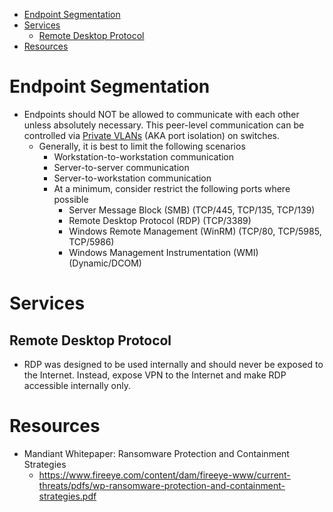 - [Endpoint Segmentation](#endpoint-segmentation)
- [Services](#services)
  - [Remote Desktop Protocol](#remote-desktop-protocol)
- [Resources](#resources)

# Endpoint Segmentation
- Endpoints should NOT be allowed to communicate with each other unless absolutely necessary. This peer-level communication can be controlled via [Private VLANs](https://en.wikipedia.org/wiki/Private_VLAN) (AKA port isolation) on switches.
  - Generally, it is best to limit the following scenarios
      - Workstation-to-workstation communication
      - Server-to-server communication
      - Server-to-workstation communication
    - At a minimum, consider restrict the following ports where possible
      - Server Message Block (SMB) (TCP/445, TCP/135, TCP/139)
      - Remote Desktop Protocol (RDP) (TCP/3389)
      - Windows Remote Management (WinRM) (TCP/80, TCP/5985, TCP/5986)
      - Windows Management Instrumentation (WMI) (Dynamic/DCOM)

# Services
## Remote Desktop Protocol
- RDP was designed to be used internally and should never be exposed to the Internet. Instead, expose VPN to the Internet and make RDP accessible internally only.


# Resources
- Mandiant Whitepaper: Ransomware Protection and Containment Strategies
  - https://www.fireeye.com/content/dam/fireeye-www/current-threats/pdfs/wp-ransomware-protection-and-containment-strategies.pdf